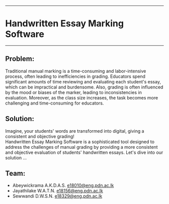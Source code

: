 ___
# Handwritten Essay Marking Software
___

## 	Problem:

Traditional manual marking is a time-consuming and labor-intensive process, often leading to inefficiencies in grading. Educators spend significant amounts of time reviewing and evaluating each student's essay, which can be impractical and burdensome. Also, grading is often influenced by the mood or biases of the marker, leading to inconsistencies in evaluation. Moreover, as the class size increases, the task becomes more challenging and time-consuming for educators. 

## Solution:

Imagine, your students' words are transformed into digital, giving a consistent and objective grading!  
Handwritten Essay Marking Software is a sophisticated tool designed to address the challenges of manual grading by providing a more consistent and objective evaluation of students' handwritten essays. Let's dive into our solution ...



## Team: 
- Abeywickrama A.K.D.A.S. e18010@eng.pdn.ac.lk
- Jayathilake W.A.T.N. e18156@eng.pdn.ac.lk
- Sewwandi D.W.S.N. e18329@eng.pdn.ac.lk
